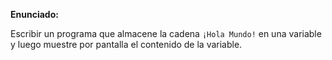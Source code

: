 **Enunciado:**

Escribir un programa que almacene la cadena `¡Hola Mundo!` en una variable y luego muestre por pantalla el contenido de la variable.